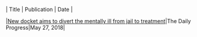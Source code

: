 | Title | Publication | Date |

|[New docket aims to divert the mentally ill from jail to treatment](http://www.dailyprogress.com/news/local/new-docket-aims-to-divert-the-mentally-ill-from-jail/article_b0a6cd50-620c-11e8-9741-fb5e935dcfd0.html)|The Daily Progress|May 27, 2018|

